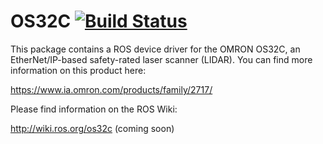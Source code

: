 OS32C [![Build Status](https://travis-ci.org/mikepurvis/os32c.svg?branch=indigo-devel)](https://travis-ci.org/mikepurvis/os32c)
=====

This package contains a ROS device driver for the OMRON OS32C, an EtherNet/IP-based
safety-rated laser scanner (LIDAR). You can find more information on this product
here:

https://www.ia.omron.com/products/family/2717/

Please find information on the ROS Wiki:

http://wiki.ros.org/os32c (coming soon)
